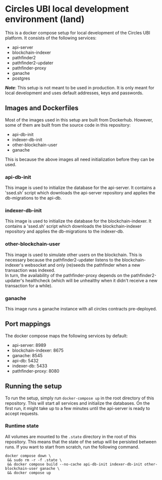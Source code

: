 # Circles UBI local development environment (land)
This is a docker compose setup for local development of the Circles UBI platform. It consists of the following services:
* api-server
* blockchain-indexer
* pathfinder2
* pathfinder2-updater
* pathfinder-proxy
* ganache
* postgres

__*Note*__: This setup is not meant to be used in production. 
            It is only meant for local development and uses default addresses, keys and passwords.

## Images and Dockerfiles
Most of the images used in this setup are built from Dockerhub. However, some of them are built from the source code in this repository: 
* api-db-init
* indexer-db-init
* other-blockchain-user
* ganache  

This is because the above images all need initialization before they can be used. 

### api-db-init
This image is used to initialize the database for the api-server. It contains a 'ssed.sh' script which downloads the 
api-server repository and applies the db-migrations to the api-db.

### indexer-db-init
This image is used to initialize the database for the blockchain-indexer. It contains a 'ssed.sh' script which 
downloads the blockchain-indexer repository and applies the db-migrations to the indexer-db.

### other-blockchain-user
This image is used to simulate other users on the blockchain. This is necessary because the pathfinder2-updater listens 
to the blockchain-indexer's websocket and only (re)seeds the pathfinder when a new transaction was indexed.  
In turn, the availability of the pathfinder-proxy depends on the pathfinder2-updater's healthcheck (which will be unhealthy
when it didn't receive a new transaction for a while).

### ganache
This image runs a ganache instance with all circles contracts pre-deployed.

## Port mappings
The docker compose maps the following services by default:
* api-server: 8989
* blockchain-indexer: 8675
* ganache: 8545
* api-db: 5432
* indexer-db: 5433
* pathfinder-proxy: 8080

## Running the setup
To run the setup, simply run `docker-compose up` in the root directory of this repository. This will start all services and
initialize the databases. On the first run, it might take up to a few minutes until the api-server is ready to accept requests.

### Runtime state
All volumes are mounted to the `.state` directory in the root of this repository. This means that the state of the setup
will be persisted between runs. If you want to start from scratch, run the following command.
```
docker compose down \
 && sudo rm -r -f .state \
 && docker compose build --no-cache api-db-init indexer-db-init other-blockchain-user ganache \
 && docker compose up
```
